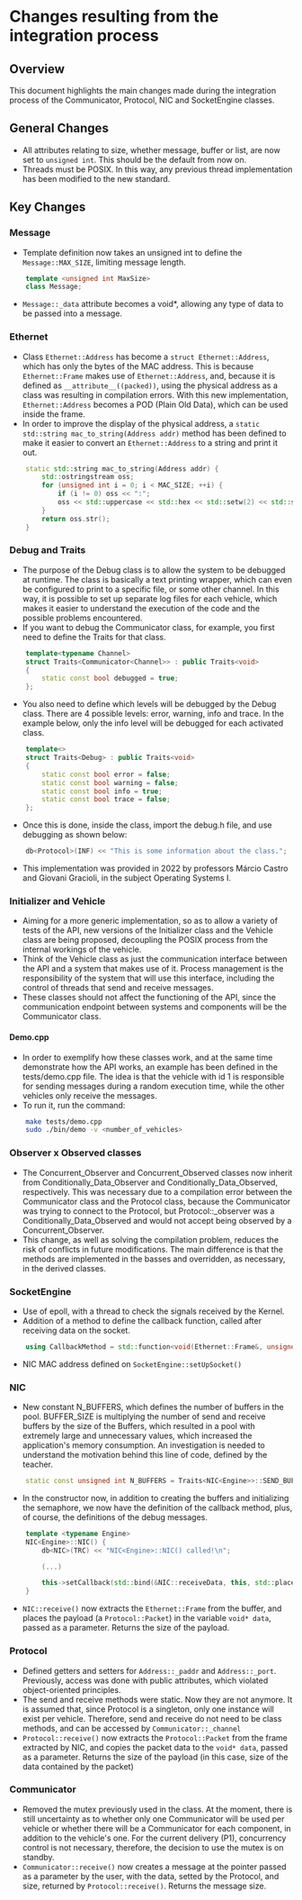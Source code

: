 # Changes resulting from the integration process

## Overview
This document highlights the main changes made during the integration process of the Communicator, Protocol, NIC and SocketEngine classes.

## General Changes

- All attributes relating to size, whether message, buffer or list, are now set to `unsigned int`. This should be the default from now on.
- Threads must be POSIX. In this way, any previous thread implementation has been modified to the new standard.

## Key Changes

### Message
- Template definition now takes an unsigned int to define the `Message::MAX_SIZE`, limiting message length. 
``` cpp
    template <unsigned int MaxSize>
    class Message;
```
- `Message::_data` attribute becomes a void*, allowing any type of data to be passed into a message.

### Ethernet
- Class `Ethernet::Address` has become a `struct Ethernet::Address`, which has only the bytes of the MAC address. This is because `Ethernet::Frame` makes use of `Ethernet::Address`, and, because it is defined as `__attribute__((packed))`, using the physical address as a class was resulting in compilation errors. With this new implementation, `Ethernet::Address` becomes a POD (Plain Old Data), which can be used inside the frame.
- In order to improve the display of the physical address, a `static std::string mac_to_string(Address addr)` method has been defined to make it easier to convert an `Ethernet::Address` to a string and print it out.
```cpp
    static std::string mac_to_string(Address addr) {
        std::ostringstream oss;
        for (unsigned int i = 0; i < MAC_SIZE; ++i) {
            if (i != 0) oss << ":";
            oss << std::uppercase << std::hex << std::setw(2) << std::setfill('0') << static_cast<int>(addr.bytes[i]);
        }
        return oss.str();
    }
```

### Debug and Traits
- The purpose of the Debug class is to allow the system to be debugged at runtime. The class is basically a text printing wrapper, which can even be configured to print to a specific file, or some other channel. In this way, it is possible to set up separate log files for each vehicle, which makes it easier to understand the execution of the code and the possible problems encountered.
- If you want to debug the Communicator class, for example, you first need to define the Traits for that class.
```cpp
    template<typename Channel>
    struct Traits<Communicator<Channel>> : public Traits<void>
    {
        static const bool debugged = true;
    };
```
- You also need to define which levels will be debugged by the Debug class. There are 4 possible levels: error, warning, info and trace. In the example below, only the info level will be debugged for each activated class.
```cpp
    template<>
    struct Traits<Debug> : public Traits<void>
    {
        static const bool error = false;
        static const bool warning = false;
        static const bool info = true;
        static const bool trace = false;
    };
```
- Once this is done, inside the class, import the debug.h file, and use debugging as shown below: 
```cpp
    db<Protocol>(INF) << "This is some information about the class.";
```
- This implementation was provided in 2022 by professors Márcio Castro and Giovani Gracioli, in the subject Operating Systems I.

### Initializer and Vehicle
- Aiming for a more generic implementation, so as to allow a variety of tests of the API, new versions of the Initializer class and the Vehicle class are being proposed, decoupling the POSIX process from the internal workings of the vehicle.
- Think of the Vehicle class as just the communication interface between the API and a system that makes use of it. Process management is the responsibility of the system that will use this interface, including the control of threads that send and receive messages.
- These classes should not affect the functioning of the API, since the communication endpoint between systems and components will be the Communicator class.

#### Demo.cpp
- In order to exemplify how these classes work, and at the same time demonstrate how the API works, an example has been defined in the tests/demo.cpp file. The idea is that the vehicle with id 1 is responsible for sending messages during a random execution time, while the other vehicles only receive the messages.
- To run it, run the command:
``` bash
    make tests/demo.cpp
    sudo ./bin/demo -v <number_of_vehicles>
```

### Observer x Observed classes
- The Concurrent_Observer and Concurrent_Observed classes now inherit from Conditionally_Data_Observer and Conditionally_Data_Observed, respectively. This was necessary due to a compilation error between the Communicator class and the Protocol class, because the Communicator was trying to connect to the Protocol, but Protocol::_observer was a Conditionally_Data_Observed and would not accept being observed by a Concurrent_Observer.
- This change, as well as solving the compilation problem, reduces the risk of conflicts in future modifications. The main difference is that the methods are implemented in the basses and overridden, as necessary, in the derived classes.

### SocketEngine
- Use of epoll, with a thread to check the signals received by the Kernel.
- Addition of a method to define the callback function, called after receiving data on the socket.
```cpp
    using CallbackMethod = std::function<void(Ethernet::Frame&, unsigned int)>;
```
- NIC MAC address defined on `SocketEngine::setUpSocket()`

### NIC
- New constant N_BUFFERS, which defines the number of buffers in the pool. BUFFER_SIZE is multiplying the number of send and receive buffers by the size of the Buffers, which resulted in a pool with extremely large and unnecessary values, which increased the application's memory consumption. An investigation is needed to understand the motivation behind this line of code, defined by the teacher.
```cpp
    static const unsigned int N_BUFFERS = Traits<NIC<Engine>>::SEND_BUFFERS + Traits<NIC<Engine>>::RECEIVE_BUFFERS;
```
- In the constructor now, in addition to creating the buffers and initializing the semaphore, we now have the definition of the callback method,  plus, of course, the definitions of the debug messages.
```cpp
    template <typename Engine>
    NIC<Engine>::NIC() {
        db<NIC>(TRC) << "NIC<Engine>::NIC() called!\n";

        (...)

        this->setCallback(std::bind(&NIC::receiveData, this, std::placeholders::_1, std::placeholders::_2));
    }
```
- `NIC::receive()` now extracts the `Ethernet::Frame` from the buffer, and places the payload (a `Protocol::Packet`) in the variable `void* data`, passed as a parameter. Returns the size of the payload. 

### Protocol
- Defined getters and setters for `Address::_paddr` and `Address::_port`. Previously, access was done with public attributes, which violated object-oriented principles.
- The send and receive methods were static. Now they are not anymore. It is assumed that, since Protocol is a singleton, only one instance will exist per vehicle. Therefore, send and receive do not need to be class methods, and can be accessed by `Communicator::_channel`
- `Protocol::receive()` now extracts the `Protocol::Packet` from the frame extracted by NIC, and copies the packet data to the `void* data`, passed as a parameter. Returns the size of the payload (in this case, size of the data contained by the packet)

### Communicator
- Removed the mutex previously used in the class. At the moment, there is still uncertainty as to whether only one Communicator will be used per vehicle or whether there will be a Communicator for each component, in addition to the vehicle's one. For the current delivery (P1), concurrency control is not necessary, therefore, the decision to use the mutex is on standby.
- `Communicator::receive()` now creates a message at the pointer passed as a parameter by the user, with the data, setted by the Protocol, and size, returned by `Protocol::receive()`. Returns the message size.
